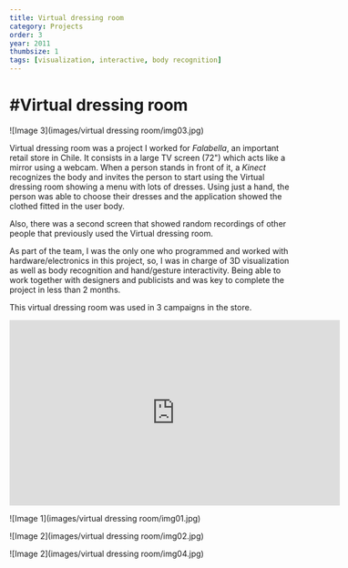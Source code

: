 ```yaml
---
title: Virtual dressing room
category: Projects
order: 3
year: 2011
thumbsize: 1
tags: [visualization, interactive, body recognition]
---
```


# #Virtual dressing room

![Image 3](images/virtual dressing room/img03.jpg)

Virtual dressing room was a project I worked for *Falabella*, an important retail store in Chile. It consists in a large TV screen (72") which acts like a mirror using a webcam. When a person stands in front of it, a *Kinect* recognizes the body and invites the person to start using the Virtual dressing room showing a menu with lots of dresses. Using just a hand, the person was able to choose their dresses and the application showed the clothed fitted in the user body.

Also, there was a second screen that showed random recordings of other people that previously used the Virtual dressing room.

As part of the team, I was the only one who programmed and worked with hardware/electronics in this project, so, I was in charge of 3D visualization as well as body recognition and hand/gesture interactivity. Being able to work together with designers and publicists and was key to complete the project in less than 2 months.

This virtual dressing room was used in 3 campaigns in the store.

<iframe src="https://player.vimeo.com/video/46303368?title=0&byline=0&portrait=0" width="580" height="326" frameborder="0" webkitallowfullscreen mozallowfullscreen allowfullscreen></iframe>


![Image 1](images/virtual dressing room/img01.jpg)

![Image 2](images/virtual dressing room/img02.jpg)

![Image 2](images/virtual dressing room/img04.jpg)
